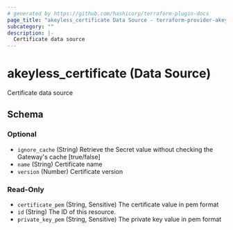 ```yaml
---
# generated by https://github.com/hashicorp/terraform-plugin-docs
page_title: "akeyless_certificate Data Source - terraform-provider-akeyless"
subcategory: ""
description: |-
  Certificate data source
---
```


# akeyless_certificate (Data Source)

Certificate data source



<!-- schema generated by tfplugindocs -->
## Schema

### Optional

- `ignore_cache` (String) Retrieve the Secret value without checking the Gateway's cache [true/false]
- `name` (String) Certificate name
- `version` (Number) Certificate version

### Read-Only

- `certificate_pem` (String, Sensitive) The certificate value in pem format
- `id` (String) The ID of this resource.
- `private_key_pem` (String, Sensitive) The private key value in pem format


